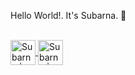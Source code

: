 Hello World!. It's Subarna. 👋

</br>

<a href="https://www.linkedin.com/in/subarna-chatterjee-29908085/">
<img align="center" alt="Subarna | Linkedin" width="40px" height="40px" src="https://th.bing.com/th/id/R.14f8d0d8ea255a03471032d79087fdf0?rik=Jcph23UZL08iCA&riu=http%3a%2f%2f1000logos.net%2fwp-content%2fuploads%2f2017%2f03%2fColor-of-the-LinkedIn-Logo.jpg&ehk=hT5Ibkg%2fFPa%2f7TPm%2fs2TP8Fxdd7ySQQBuZmn88xh5j0%3d&risl=&pid=ImgRaw&r=0" />
</a>
<!-- <a href="https://leetcode.com/subarna98/">
<img align="left" alt="Subarna | Leetcode" width="22px" src="https://leetcode.com/static/images/LeetCode_logo.png" />
</a> -->
<a href="https://www.hackerrank.com/subarna_chatter1">
<img align="center" alt="Subarna | Hackerrank" width="40px" height="40px" src="https://1.bp.blogspot.com/-mJ2YP9rzBjg/XvwLXDqZ3XI/AAAAAAAAKfM/kq8Y6bvq-LUCWFxch1YVHVXnOj3foFWvACK4BGAsYHg/w1200-h630-p-k-no-nu/HackerRank_Icon-1000px.png" />
</a>

<br />

<br />


<!--
**subarnaChat/subarnaChat** is a ✨ _special_ ✨ repository because its `README.md` (this file) appears on your GitHub profile.

Here are some ideas to get you started:

- 🔭 I’m currently working on ...
- 🌱 I’m currently learning ...
- 👯 I’m looking to collaborate on ...
- 🤔 I’m looking for help with ...
- 💬 Ask me about ...
- 📫 How to reach me: ...
- 😄 Pronouns: ...
- ⚡ Fun fact: ...
-->
